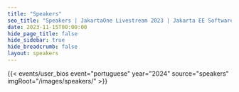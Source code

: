 ```yaml
---
title: "Speakers"
seo_title: "Speakers | JakartaOne Livestream 2023 | Jakarta EE Software | Cloud Native"
date: 2023-11-15T00:00:00
hide_page_title: false
hide_sidebar: true
hide_breadcrumb: false
layout: speakers
---
```


{{< events/user_bios event="portuguese" year="2024" source="speakers" imgRoot="/images/speakers/" >}}
